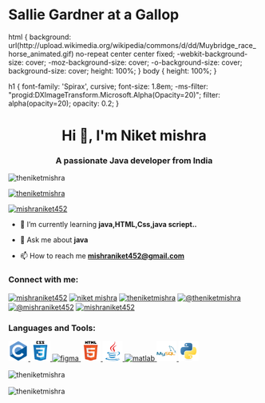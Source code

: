 <!doctype html>
<html>
<head>
  <meta charset=utf-8>
  <title>horse</title>
 <link href='http://fonts.googleapis.com/css?family=Spirax' rel='stylesheet' type='text/css'>
</head>
<body>
<h1>Sallie Gardner at a Gallop</h1>
</body>	
</html>
html { 
  background: url(http://upload.wikimedia.org/wikipedia/commons/d/dd/Muybridge_race_horse_animated.gif) no-repeat center center fixed; 
  -webkit-background-size: cover;
  -moz-background-size: cover;
  -o-background-size: cover;
  background-size: cover;
  height: 100%;
}
body {
    height: 100%;
}

h1 {
    font-family: 'Spirax', cursive;
    font-size: 1.8em;
    -ms-filter: "progid:DXImageTransform.Microsoft.Alpha(Opacity=20)";
    filter: alpha(opacity=20);
    opacity: 0.2;
}


<h1 align="center">Hi 👋, I'm Niket mishra</h1>
<h3 align="center">A passionate Java developer from India</h3>

<p align="left"> <img src="https://komarev.com/ghpvc/?username=theniketmishra&label=Profile%20views&color=0e75b6&style=flat" alt="theniketmishra" /> </p>

<p align="left"> <a href="https://github.com/ryo-ma/github-profile-trophy"><img src="https://github-profile-trophy.vercel.app/?username=theniketmishra" alt="theniketmishra" /></a> </p>

<p align="left"> <a href="https://twitter.com/mishraniket452" target="blank"><img src="https://img.shields.io/twitter/follow/mishraniket452?logo=twitter&style=for-the-badge" alt="mishraniket452" /></a> </p>

- 🌱 I’m currently learning **java,HTML,Css,java scriept..**

- 💬 Ask me about **java**

- 📫 How to reach me **mishraniket452@gmail.com**

<h3 align="left">Connect with me:</h3>
<p align="left">
<a href="https://twitter.com/mishraniket452" target="blank"><img align="center" src="https://raw.githubusercontent.com/rahuldkjain/github-profile-readme-generator/master/src/images/icons/Social/twitter.svg" alt="mishraniket452" height="30" width="40" /></a>
<a href="https://fb.com/niket mishra" target="blank"><img align="center" src="https://raw.githubusercontent.com/rahuldkjain/github-profile-readme-generator/master/src/images/icons/Social/facebook.svg" alt="niket mishra" height="30" width="40" /></a>
<a href="https://instagram.com/theniketmishra" target="blank"><img align="center" src="https://raw.githubusercontent.com/rahuldkjain/github-profile-readme-generator/master/src/images/icons/Social/instagram.svg" alt="theniketmishra" height="30" width="40" /></a>
<a href="https://medium.com/@theniketmishra" target="blank"><img align="center" src="https://raw.githubusercontent.com/rahuldkjain/github-profile-readme-generator/master/src/images/icons/Social/medium.svg" alt="@theniketmishra" height="30" width="40" /></a>
<a href="https://www.hackerearth.com/@mishraniket452" target="blank"><img align="center" src="https://raw.githubusercontent.com/rahuldkjain/github-profile-readme-generator/master/src/images/icons/Social/hackerearth.svg" alt="@mishraniket452" height="30" width="40" /></a>
<a href="https://auth.geeksforgeeks.org/user/mishraniket452" target="blank"><img align="center" src="https://raw.githubusercontent.com/rahuldkjain/github-profile-readme-generator/master/src/images/icons/Social/geeks-for-geeks.svg" alt="mishraniket452" height="30" width="40" /></a>
</p>

<h3 align="left">Languages and Tools:</h3>
<p align="left"> <a href="https://www.cprogramming.com/" target="_blank" rel="noreferrer"> <img src="https://raw.githubusercontent.com/devicons/devicon/master/icons/c/c-original.svg" alt="c" width="40" height="40"/> </a> <a href="https://www.w3schools.com/css/" target="_blank" rel="noreferrer"> <img src="https://raw.githubusercontent.com/devicons/devicon/master/icons/css3/css3-original-wordmark.svg" alt="css3" width="40" height="40"/> </a> <a href="https://www.figma.com/" target="_blank" rel="noreferrer"> <img src="https://www.vectorlogo.zone/logos/figma/figma-icon.svg" alt="figma" width="40" height="40"/> </a> <a href="https://www.w3.org/html/" target="_blank" rel="noreferrer"> <img src="https://raw.githubusercontent.com/devicons/devicon/master/icons/html5/html5-original-wordmark.svg" alt="html5" width="40" height="40"/> </a> <a href="https://www.java.com" target="_blank" rel="noreferrer"> <img src="https://raw.githubusercontent.com/devicons/devicon/master/icons/java/java-original.svg" alt="java" width="40" height="40"/> </a> <a href="https://www.mathworks.com/" target="_blank" rel="noreferrer"> <img src="https://upload.wikimedia.org/wikipedia/commons/2/21/Matlab_Logo.png" alt="matlab" width="40" height="40"/> </a> <a href="https://www.mysql.com/" target="_blank" rel="noreferrer"> <img src="https://raw.githubusercontent.com/devicons/devicon/master/icons/mysql/mysql-original-wordmark.svg" alt="mysql" width="40" height="40"/> </a> <a href="https://www.python.org" target="_blank" rel="noreferrer"> <img src="https://raw.githubusercontent.com/devicons/devicon/master/icons/python/python-original.svg" alt="python" width="40" height="40"/> </a> </p>

<p><img align="center" src="https://github-readme-stats.vercel.app/api/top-langs?username=theniketmishra&show_icons=true&locale=en&layout=compact" alt="theniketmishra" /></p>

<p><img align="center" src="https://github-readme-streak-stats.herokuapp.com/?user=theniketmishra&" alt="theniketmishra" /></p>



